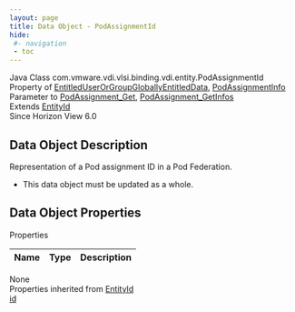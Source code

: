 ```yaml
---
layout: page
title: Data Object - PodAssignmentId
hide:
 #- navigation
 - toc
---
```


  
 
  



Java Class
    com.vmware.vdi.vlsi.binding.vdi.entity.PodAssignmentId  
Property of
     [EntitledUserOrGroupGloballyEntitledData](vdi.users.EntitledUserOrGroup.GloballyEntitledData.md#field_detail), [PodAssignmentInfo](vdi.federation.PodAssignment.PodAssignmentInfo.md#field_detail)  
Parameter to
     [PodAssignment_Get](vdi.federation.PodAssignment.md#get), [PodAssignment_GetInfos](vdi.federation.PodAssignment.md#getInfos)  
Extends
     [EntityId](vdi.EntityId.md)  
Since 
    Horizon View 6.0

## Data Object Description 

Representation of a Pod assignment ID in a Pod Federation. 

  * This data object must be updated as a whole.



## Data Object Properties

Properties

Name |  Type |  Description   
---|---|---  
None  
Properties inherited from [EntityId](vdi.EntityId.md)  
[id](vdi.EntityId.md#id)  
  
  

  
  

